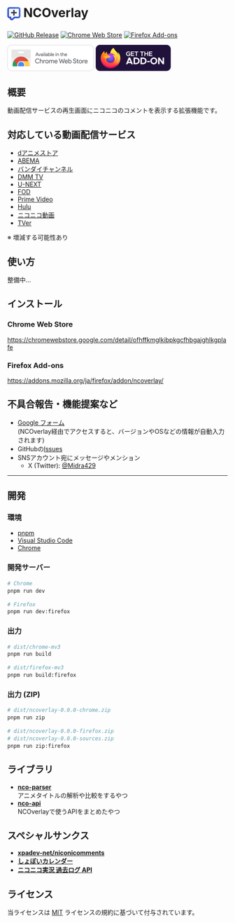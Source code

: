# <sub><img src="assets/icon.png" width="30px" height="30px"></sub> NCOverlay
[![GitHub Release](https://img.shields.io/github/v/release/Midra429/NCOverlay?label=Releases)](https://github.com/Midra429/NCOverlay/releases/latest)
[![Chrome Web Store](https://img.shields.io/chrome-web-store/v/ofhffkmglkibpkgcfhbgajghlkgplafe?label=Chrome%20Web%20Store)](https://chromewebstore.google.com/detail/ofhffkmglkibpkgcfhbgajghlkgplafe)
[![Firefox Add-ons](https://img.shields.io/amo/v/ncoverlay?label=Firefox%20Add-ons)](https://addons.mozilla.org/ja/firefox/addon/ncoverlay/)

[<img src="assets/badges/chrome.png" height="60px">](https://chromewebstore.google.com/detail/ofhffkmglkibpkgcfhbgajghlkgplafe)
[<img src="assets/badges/firefox.png" height="60px">](https://addons.mozilla.org/ja/firefox/addon/ncoverlay/)

## 概要
動画配信サービスの再生画面にニコニコのコメントを表示する拡張機能です。

## 対応している動画配信サービス
- [dアニメストア](https://animestore.docomo.ne.jp/animestore/)
- [ABEMA](https://abema.tv/)
- [バンダイチャンネル](https://www.b-ch.com/)
- [DMM TV](https://tv.dmm.com/vod/)
- [U-NEXT](https://video.unext.jp/)
- [FOD](https://fod.fujitv.co.jp/)
- [Prime Video](https://www.amazon.co.jp/gp/video/storefront/)
- [Hulu](https://www.hulu.jp/)
- [ニコニコ動画](https://www.nicovideo.jp/)
- [TVer](https://tver.jp/)
<!-- - [Lemino](https://lemino.docomo.ne.jp/) -->
<!-- - [Disney+](https://www.disneyplus.com/ja-jp/home) -->
<!-- - [NHKプラス](https://plus.nhk.jp/) -->

※ 増減する可能性あり

## 使い方
整備中...

<!-- コメントは自動で取得・表示されるので何もしなくてOK。\
取得したコメント数は拡張機能のアイコンに表示されます。

dアニメストア ニコニコ支店のコメントを取得・表示するには、同じブラウザでニコニコにログインしてください。

### ポップアップ
- コメントの表示/非表示
- 設定
  - 不透明度: コメントの不透明度
  - 低パフォーマンスモード
    - コメントの描画: 30FPS固定
    - サイドパネル: 自動スクロールのアニメーション無効化
  - タイトルの一致判定を緩くする
  - コメント専用動画を表示
  - ニコニコのNG設定を使用 (要ログイン)
- 表示中のコメントの元動画の確認

### サイドパネル (Chromeのみ)
- コメントの一覧表示
  - 自動スクロール
  - コマンドによる文字装飾を一部反映

詳しい使い方はこちら\
https://github.com/Midra429/NCOverlay/releases/tag/v1.1.0

### スクリーンショット
拡張機能のアイコンの右クリックメニュー > スクリーンショット\
※ 一部VODのみ対応 (ABEMA / TVer / バンダイチャンネル) -->

## インストール
### Chrome Web Store
https://chromewebstore.google.com/detail/ofhffkmglkibpkgcfhbgajghlkgplafe

### Firefox Add-ons
https://addons.mozilla.org/ja/firefox/addon/ncoverlay/

## 不具合報告・機能提案など
- [Google フォーム](https://docs.google.com/forms/d/e/1FAIpQLSerDl7pYEmaXv0_bBMDOT2DfJllzP1kdesDIRaDBM8sOAzHGw/viewform)\
(NCOverlay経由でアクセスすると、バージョンやOSなどの情報が自動入力されます)
- GitHubの[Issues](https://github.com/Midra429/NCOverlay/issues)
- SNSアカウント宛にメッセージやメンション
  - X (Twitter): [@Midra429](https://x.com/Midra429)

---

## 開発
### 環境
- [pnpm](https://pnpm.io/ja/)
- [Visual Studio Code](https://code.visualstudio.com/)
- [Chrome](https://www.google.com/intl/ja/chrome/)

### 開発サーバー
```sh
# Chrome
pnpm run dev
```
```sh
# Firefox
pnpm run dev:firefox
```

### 出力
```sh
# dist/chrome-mv3
pnpm run build
```
```sh
# dist/firefox-mv3
pnpm run build:firefox
```

### 出力 (ZIP)
```sh
# dist/ncoverlay-0.0.0-chrome.zip
pnpm run zip
```
```sh
# dist/ncoverlay-0.0.0-firefox.zip
# dist/ncoverlay-0.0.0-sources.zip
pnpm run zip:firefox
```

## ライブラリ
- [**nco-parser**](https://github.com/Midra429/nco-parser)\
アニメタイトルの解析や比較をするやつ
- [**nco-api**](https://github.com/Midra429/nco-api)\
NCOverlayで使うAPIをまとめたやつ

## スペシャルサンクス
- [**xpadev-net/niconicomments**](https://github.com/xpadev-net/niconicomments)
- [**しょぼいカレンダー**](https://cal.syoboi.jp/)
- [**ニコニコ実況 過去ログ API**](https://jikkyo.tsukumijima.net/)

## ライセンス
当ライセンスは [MIT](LICENSE.txt) ライセンスの規約に基づいて付与されています。
